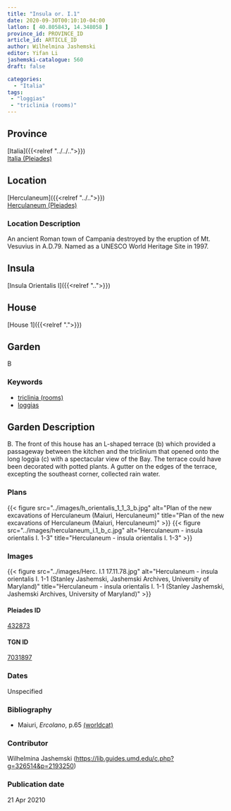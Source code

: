 ```yaml
---
title: "Insula or. I.1"
date: 2020-09-30T00:10:10-04:00
latlon: [ 40.805843, 14.348058 ]
province_id: PROVINCE_ID
article_id: ARTICLE_ID
author: Wilhelmina Jashemski
editor: Yifan Li
jashemski-catalogue: 560
draft: false

categories:
  - "Italia"
tags:
 - "loggias"
 - "triclinia (rooms)"
---
```


## Province
[Italia]({{<relref "../../..">}}) \
[Italia (Pleiades)](https://pleiades.stoa.org/places/1052)


## Location

 [Herculaneum]({{<relref "../..">}}) \
 [Herculaneum (Pleiades)](https://pleiades.stoa.org/places/432873)


### Location Description
An ancient Roman town of Campania destroyed by the eruption of Mt. Vesuvius in A.D.79. Named as a UNESCO World Heritage Site in 1997.


## Insula
[Insula Orientalis I]({{<relref "..">}})
## House
[House 1]({{<relref ".">}})
## Garden
B


### Keywords
 - [triclinia (rooms)](http://vocab.getty.edu/page/aat/300004359)
 - [loggias](http://vocab.getty.edu/page/aat/300004137)


## Garden Description
B. The front of this house has an L-shaped terrace (b) which provided a passageway between the kitchen and the triclinium that opened onto the long loggia (c) with a spectacular view of the Bay. The terrace could have been decorated with potted plants. A gutter on the edges of the terrace, excepting the southeast corner, collected rain water.


### Plans
{{< figure src="../images/h_orientalis_1_1_3_b.jpg" alt="Plan of the new excavations of Herculaneum (Maiuri, Herculaneum)" title="Plan of the new excavations of Herculaneum (Maiuri, Herculaneum)" >}}
{{< figure src="../images/herculaneum_i.1_b_c.jpg" alt="Herculaneum - insula orientalis I. 1-3" title="Herculaneum - insula orientalis I. 1-3" >}}

### Images
{{< figure src="../images/Herc. I.1   17.11.78.jpg" alt="Herculaneum - insula orientalis I. 1-1 (Stanley Jashemski, Jashemski Archives, University of Maryland)" title="Herculaneum - insula orientalis I. 1-1 (Stanley Jashemski, Jashemski Archives, University of Maryland)" >}}

#### Pleiades ID
[432873](https://pleiades.stoa.org/places/432873)

#### TGN ID
[7031897](http://vocab.getty.edu/page/tgn/7031897)

### Dates
Unspecified

### Bibliography
* Maiuri, *Ercolano*, p.65 [(worldcat)](http://www.worldcat.org/oclc/490581395)

### Contributor
 Wilhelmina Jashemski (https://lib.guides.umd.edu/c.php?g=326514&p=2193250)

### Publication date

21 Apr 20210
